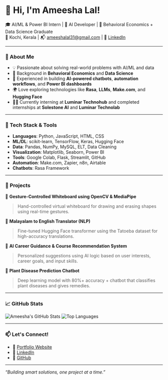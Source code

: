 # 👋 Hi, I'm Ameesha Lal!

🎓 AI/ML & Power BI Intern | 🤖 AI Developer | 🧠 Behavioral Economics + Data Science Graduate  
📍 Kochi, Kerala | 📬 ameeshalal31@gmail.com | 🔗 [LinkedIn](https://linkedin.com/in/ameesha-lal)

---

### 🚀 About Me

- 💡 Passionate about solving real-world problems with AI/ML and data
- 🧠 Background in **Behavioral Economics** and **Data Science**
- 🔧 Experienced in building **AI-powered chatbots**, **automation workflows**, and **Power BI dashboards**
- 🌍 Love exploring technologies like **Rasa**, **LLMs**, **Make.com**, and **Hugging Face**
- 👩‍💻 Currently interning at **Luminar Technohub** and completed internships at **Solestone AI** and **Luminar Technolab**

---

### 🧠 Tech Stack & Tools

- **Languages**: Python, JavaScript, HTML, CSS  
- **ML/DL**: scikit-learn, TensorFlow, Keras, Hugging Face  
- **Data**: Pandas, NumPy, MySQL, ELT, Data Cleaning  
- **Visualization**: Matplotlib, Seaborn, Power BI  
- **Tools**: Google Colab, Flask, Streamlit, GitHub  
- **Automation**: Make.com, Zapier, n8n, Airtable  
- **Chatbots**: Rasa Framework

---

### 🧪 Projects

🔹 **Gesture-Controlled Whiteboard using OpenCV & MediaPipe**  
> Hand-controlled virtual whiteboard for drawing and erasing shapes using real-time gestures.

🔹 **Malayalam to English Translator (NLP)**  
> Fine-tuned Hugging Face transformer using the Tatoeba dataset for high-accuracy translations.

🔹 **AI Career Guidance & Course Recommendation System**  
> Personalized suggestions using AI logic based on user interests, career goals, and input skills.

🔹 **Plant Disease Prediction Chatbot**  
> Deep learning model with 80%+ accuracy + chatbot that classifies plant diseases and gives remedies.

---

### 📈 GitHub Stats

![Ameesha's GitHub Stats](https://github-readme-stats.vercel.app/api?username=ameesha12345&show_icons=true&theme=tokyonight)
![Top Languages](https://github-readme-stats.vercel.app/api/top-langs/?username=ameesha12345&layout=compact&theme=tokyonight)

---

### 📫 Let's Connect!

- 🔗 [Portfolio Website](https://ameeshalal17.wixsite.com/ameesha-lal-4)
- 💼 [LinkedIn](https://linkedin.com/in/ameesha-lal)
- 🐙 [GitHub](https://github.com/ameesha12345)

---

_“Building smart solutions, one project at a time.”_
